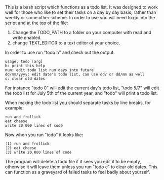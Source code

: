 This is a bash script which functions as a todo list.
It was designed to work well for those who like to set their tasks on a day by day basis, rather than weekly or some other scheme.
In order to use you will need to go into the script and at the top of the file:

1) Change the TODO_PATH to a folder on your computer with read and write enabled.
2) change TEXT_EDITOR to a text editor of your choice.

In order to use run "todo h" and check out the output:
```
usage: todo [arg]
h: print this help
num: edit todo list num days into future
dd/mm/yyyy: edit date's todo list, can use dd/ or dd/mm as well
c: clear old dates
```
For instance "todo 0" will edit the current day's todo list, "todo 5/7" will edit the todo list for July 5th of the current year, and "todo" will print a todo list.

When making the todo list you should separate tasks by line breaks, for example:
```
run and frollick
eat cheese
write 20,000 lines of code
```
Now when you run "todo" it looks like:
```
(1) run and frollick
(2) eat cheese
(3) write 20,000 lines of code
```
The program will delete a todo file if it sees you edit it to be empty, otherwise it will leave them unless you run "todo c" to clear old dates.
This can function as a graveyard of failed tasks to feel badly about yourself.
